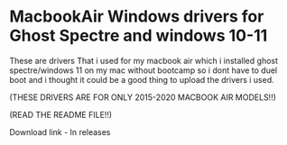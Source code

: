 # MacbookAir Windows drivers for Ghost Spectre and windows 10-11
These are drivers That i used for my macbook air which i installed ghost spectre/windows 11 on my mac without bootcamp so i dont have to duel boot and i thought it could be a good thing to upload the drivers i used. 

(THESE DRIVERS ARE FOR ONLY 2015-2020 MACBOOK AIR MODELS!!)

(READ THE README FILE!!) 

Download link - In releases
